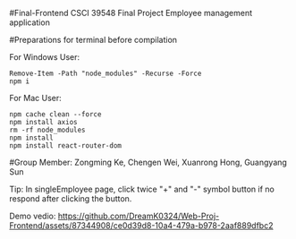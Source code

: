 #Final-Frontend CSCI 39548 Final Project
  Employee management application

#Preparations for terminal before compilation

  For Windows User:
 
  ```
  Remove-Item -Path "node_modules" -Recurse -Force
  npm i
  ```
  
  For Mac User:

  ```
  npm cache clean --force
  npm install axios
  rm -rf node_modules
  npm install
  npm install react-router-dom
  ```
  
#Group Member: 
Zongming Ke, Chengen Wei, Xuanrong Hong, Guangyang Sun


Tip: In singleEmployee page, click twice "+" and "-" symbol button if no respond after clicking the button.

Demo vedio:
https://github.com/DreamK0324/Web-Proj-Frontend/assets/87344908/ce0d39d8-10a4-479a-b978-2aaf889dfbc2
